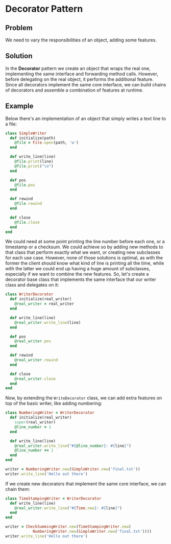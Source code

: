 # Decorator Pattern

## Problem
We need to vary the responsibilities of an object, adding some features.

## Solution
In the **Decorator** pattern we create an object that wraps the real one, implementing the same interface and forwarding method calls. However, before delegating on the real object, it performs the additional feature. Since all decorators implement the same core interface, we can build chains of decorators and assemble a combination of features at runtime.

## Example
Below there's an implementation of an object that simply writes a text line to a file:

```ruby
class SimpleWriter
  def initialize(path)
    @file = File.open(path, 'w')
  end

  def write_line(line)
    @file.print(line)
    @file.print("\n")
  end

  def pos
    @file.pos
  end

  def rewind
    @file.rewind
  end

  def close
    @file.close
  end
end
```

We could need at some point printing the line number before each one, or a timestamp or a checksum. We could achieve so by adding new methods to that class that perform exactly what we want, or creating new subclasses for each use case. However, none of those solutions is optimal, as with the former the client should know what kind of line is printing all the time, while with the latter we could end up having a huge amount of subclasses, especially if we want to combine the new features. So, let's create a decorator base class that implements the same interface that our writer class and delegates on it:

```ruby
class WriterDecorator
  def initialize(real_writer)
    @real_writer = real_writer
  end

  def write_line(line)
    @real_writer.write_line(line)
  end

  def pos
    @real_writer.pos
  end

  def rewind
    @real_writer.rewind
  end

  def close
    @real_writer.close
  end
end
```

Now, by extending the `WriteDecorator` class, we can add extra features on top of the basic writer, like adding numbering:

```ruby
class NumberingWriter < WriterDecorator
  def initialize(real_writer)
    super(real_writer)
    @line_number = 1
  end

  def write_line(line)
    @real_writer.write_line("#{@line_number}: #{line}")
    @line_number += 1
  end
end

writer = NumberingWriter.new(SimpleWriter.new('final.txt'))
writer.write_line('Hello out there')
```

If we create new decorators that implement the same core interface, we can chain them:

```ruby
class TimeStampingWriter < WriterDecorator
  def write_line(line)
    @real_writer.write_line("#{Time.new}: #{line}")
  end
end

writer = CheckSummingWriter.new(TimeStampingWriter.new(
            NumberingWriter.new(SimpleWriter.new('final.txt'))))
writer.write_line('Hello out there')
```
